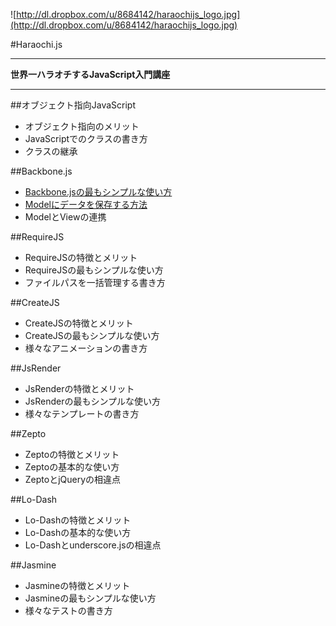 ![http://dl.dropbox.com/u/8684142/haraochijs_logo.jpg](http://dl.dropbox.com/u/8684142/haraochijs_logo.jpg)

#Haraochi.js

------------------

**世界一ハラオチするJavaScript入門講座**

------------------

##オブジェクト指向JavaScript

* オブジェクト指向のメリット
* JavaScriptでのクラスの書き方
* クラスの継承

##Backbone.js

* [Backbone.jsの最もシンプルな使い方](/honmaaax/Haraochi.js/blob/master/texts/Backbone.js/Backbone.jsの最もシンプルな使い方.md)
* [Modelにデータを保存する方法](/honmaaax/Haraochi.js/blob/master/texts/Backbone.js/Modelにデータを保存する方法.md)
* ModelとViewの連携

##RequireJS

* RequireJSの特徴とメリット
* RequireJSの最もシンプルな使い方
* ファイルパスを一括管理する書き方

##CreateJS

* CreateJSの特徴とメリット
* CreateJSの最もシンプルな使い方
* 様々なアニメーションの書き方

##JsRender

* JsRenderの特徴とメリット
* JsRenderの最もシンプルな使い方
* 様々なテンプレートの書き方

##Zepto

* Zeptoの特徴とメリット
* Zeptoの基本的な使い方
* ZeptoとjQueryの相違点

##Lo-Dash

* Lo-Dashの特徴とメリット
* Lo-Dashの基本的な使い方
* Lo-Dashとunderscore.jsの相違点

##Jasmine

* Jasmineの特徴とメリット
* Jasmineの最もシンプルな使い方
* 様々なテストの書き方